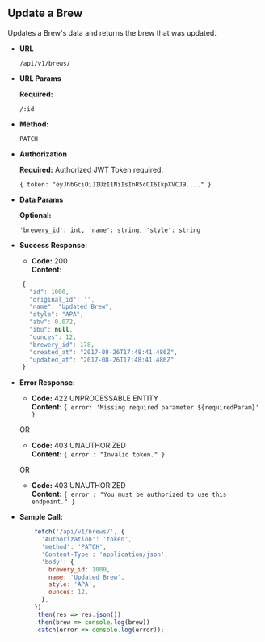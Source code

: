 **Update a Brew**
----
  Updates a Brew's data and returns the brew that was updated.

* **URL**

  `/api/v1/brews/`

* **URL Params**

  **Required:**
  
  `/:id`

* **Method:**

  `PATCH`
  
*  **Authorization**

   **Required:**
    Authorized JWT Token required.
   
   `{ token: "eyJhbGciOiJIUzI1NiIsInR5cCI6IkpXVCJ9...." }`

* **Data Params**

   **Optional:**
 
   `'brewery_id': int, 'name': string, 'style': string`

* **Success Response:**

  * **Code:** 200 <br />
    **Content:** 
    
```javascript
    {
      "id": 1000,
      "original_id": '',
      "name": "Updated Brew",
      "style": "APA",
      "abv": 0.072,
      "ibu": null,
      "ounces": 12,
      "brewery_id": 178,
      "created_at": "2017-08-26T17:48:41.486Z",
      "updated_at": "2017-08-26T17:48:41.486Z"
    }
```
 
* **Error Response:**

  * **Code:** 422 UNPROCESSABLE ENTITY <br />
    **Content:** `{ error: 'Missing required parameter ${requiredParam}' }`

  OR

  * **Code:** 403 UNAUTHORIZED <br />
    **Content:** `{ error : "Invalid token." }`
    
  OR

  * **Code:** 403 UNAUTHORIZED <br />
    **Content:** `{ error : "You must be authorized to use this endpoint." }`

* **Sample Call:**

  ```javascript
      fetch('/api/v1/brews/', {
        'Authorization': 'token',
        'method': 'PATCH',
        'Content-Type': 'application/json',
        'body': {
          brewery_id: 1000,
          name: 'Updated Brew',
          style: 'APA',
          ounces: 12,
        },
      })
      .then(res => res.json())
      .then(brew => console.log(brew))
      .catch(error => console.log(error));
  ```
